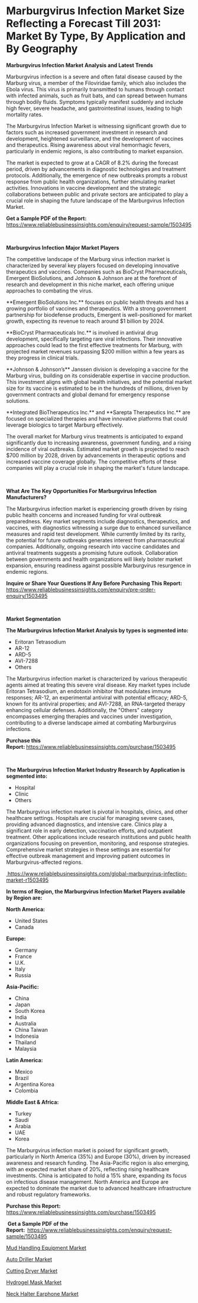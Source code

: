<p><h1>Marburgvirus Infection Market Size Reflecting a Forecast Till 2031: Market By Type, By Application and By Geography</h1></p><p><strong>Marburgvirus Infection Market Analysis and Latest Trends</strong></p>
<p><p>Marburgvirus infection is a severe and often fatal disease caused by the Marburg virus, a member of the Filoviridae family, which also includes the Ebola virus. This virus is primarily transmitted to humans through contact with infected animals, such as fruit bats, and can spread between humans through bodily fluids. Symptoms typically manifest suddenly and include high fever, severe headache, and gastrointestinal issues, leading to high mortality rates.</p><p>The Marburgvirus Infection Market is witnessing significant growth due to factors such as increased government investment in research and development, heightened surveillance, and the development of vaccines and therapeutics. Rising awareness about viral hemorrhagic fevers, particularly in endemic regions, is also contributing to market expansion. </p><p>The market is expected to grow at a CAGR of 8.2% during the forecast period, driven by advancements in diagnostic technologies and treatment protocols. Additionally, the emergence of new outbreaks prompts a robust response from public health organizations, further stimulating market activities. Innovations in vaccine development and the strategic collaborations between public and private sectors are anticipated to play a crucial role in shaping the future landscape of the Marburgvirus Infection Market.</p></p>
<p><strong>Get a Sample PDF of the Report:&nbsp;</strong> <a href="https://www.reliablebusinessinsights.com/enquiry/request-sample/1503495?utm_campaign=1405&utm_medium=2&utm_source=Github&utm_content=ia&utm_term=27092024&utm_id=marburgvirus-infection">https://www.reliablebusinessinsights.com/enquiry/request-sample/1503495</a></p>
<p>&nbsp;</p>
<p><strong>Marburgvirus Infection Major Market Players</strong></p>
<p><p>The competitive landscape of the Marburg virus infection market is characterized by several key players focused on developing innovative therapeutics and vaccines. Companies such as BioCryst Pharmaceuticals, Emergent BioSolutions, and Johnson & Johnson are at the forefront of research and development in this niche market, each offering unique approaches to combating the virus.</p><p>**Emergent BioSolutions Inc.** focuses on public health threats and has a growing portfolio of vaccines and therapeutics. With a strong government partnership for biodefense products, Emergent is well-positioned for market growth, expecting its revenue to reach around $1 billion by 2024.</p><p>**BioCryst Pharmaceuticals Inc.** is involved in antiviral drug development, specifically targeting rare viral infections. Their innovative approaches could lead to the first effective treatments for Marburg, with projected market revenues surpassing $200 million within a few years as they progress in clinical trials.</p><p>**Johnson & Johnson’s** Janssen division is developing a vaccine for the Marburg virus, building on its considerable expertise in vaccine production. This investment aligns with global health initiatives, and the potential market size for its vaccine is estimated to be in the hundreds of millions, driven by government contracts and global demand for emergency response solutions.</p><p>**Integrated BioTherapeutics Inc.** and **Sarepta Therapeutics Inc.** are focused on specialized therapies and have innovative platforms that could leverage biologics to target Marburg effectively.</p><p>The overall market for Marburg virus treatments is anticipated to expand significantly due to increasing awareness, government funding, and a rising incidence of viral outbreaks. Estimated market growth is projected to reach $700 million by 2028, driven by advancements in therapeutic options and increased vaccine coverage globally. The competitive efforts of these companies will play a crucial role in shaping the market's future landscape.</p></p>
<p>&nbsp;</p>
<p><strong>What Are The Key Opportunities For Marburgvirus Infection Manufacturers?</strong></p>
<p><p>The Marburgvirus infection market is experiencing growth driven by rising public health concerns and increased funding for viral outbreak preparedness. Key market segments include diagnostics, therapeutics, and vaccines, with diagnostics witnessing a surge due to enhanced surveillance measures and rapid test development. While currently limited by its rarity, the potential for future outbreaks generates interest from pharmaceutical companies. Additionally, ongoing research into vaccine candidates and antiviral treatments suggests a promising future outlook. Collaboration between governments and health organizations will likely bolster market expansion, ensuring readiness against possible Marburgvirus resurgence in endemic regions.</p></p>
<p><strong>Inquire or Share Your Questions If Any Before Purchasing This Report:</strong> <a href="https://www.reliablebusinessinsights.com/enquiry/pre-order-enquiry/1503495?utm_campaign=1405&utm_medium=2&utm_source=Github&utm_content=ia&utm_term=27092024&utm_id=marburgvirus-infection">https://www.reliablebusinessinsights.com/enquiry/pre-order-enquiry/1503495</a></p>
<p>&nbsp;</p>
<p><strong>Market Segmentation</strong></p>
<p><strong>The Marburgvirus Infection Market Analysis by types is segmented into:</strong></p>
<p><ul><li>Eritoran Tetrasodium</li><li>AR-12</li><li>ARD-5</li><li>AVI-7288</li><li>Others</li></ul></p>
<p><p>The Marburgvirus infection market is characterized by various therapeutic agents aimed at treating this severe viral disease. Key market types include Eritoran Tetrasodium, an endotoxin inhibitor that modulates immune responses; AR-12, an experimental antiviral with potential efficacy; ARD-5, known for its antiviral properties; and AVI-7288, an RNA-targeted therapy enhancing cellular defenses. Additionally, the "Others" category encompasses emerging therapies and vaccines under investigation, contributing to a diverse landscape aimed at combating Marburgvirus infections.</p></p>
<p><strong>Purchase this Report:&nbsp;</strong><a href="https://www.reliablebusinessinsights.com/purchase/1503495?utm_campaign=1405&utm_medium=2&utm_source=Github&utm_content=ia&utm_term=27092024&utm_id=marburgvirus-infection">https://www.reliablebusinessinsights.com/purchase/1503495</a></p>
<p>&nbsp;</p>
<p><strong>The Marburgvirus Infection Market Industry Research by Application is segmented into:</strong></p>
<p><ul><li>Hospital</li><li>Clinic</li><li>Others</li></ul></p>
<p><p>The Marburgvirus infection market is pivotal in hospitals, clinics, and other healthcare settings. Hospitals are crucial for managing severe cases, providing advanced diagnostics, and intensive care. Clinics play a significant role in early detection, vaccination efforts, and outpatient treatment. Other applications include research institutions and public health organizations focusing on prevention, monitoring, and response strategies. Comprehensive market strategies in these settings are essential for effective outbreak management and improving patient outcomes in Marburgvirus-affected regions.</p></p>
<p><a href="https://www.reliablebusinessinsights.com/global-marburgvirus-infection-market-r1503495?utm_campaign=1405&utm_medium=2&utm_source=Github&utm_content=ia&utm_term=27092024&utm_id=marburgvirus-infection">&nbsp;https://www.reliablebusinessinsights.com/global-marburgvirus-infection-market-r1503495</a></p>
<p><strong>In terms of Region, the Marburgvirus Infection Market Players available by Region are:</strong></p>
<p>
    <p> <strong> North America: </strong>
        <ul>
            <li>United States</li>
            <li>Canada</li>
        </ul>
        </p> 
    <p> <strong> Europe: </strong>
        <ul>
            <li>Germany</li>
            <li>France</li>
            <li>U.K.</li>
            <li>Italy</li>
            <li>Russia</li>
        </ul>
        </p> 
    <p> <strong> Asia-Pacific: </strong>
        <ul>
            <li>China</li>
            <li>Japan</li>
            <li>South Korea</li>
            <li>India</li>
            <li>Australia</li>
            <li>China Taiwan</li>
            <li>Indonesia</li>
            <li>Thailand</li>
            <li>Malaysia</li>
        </ul>
        </p> 
    <p> <strong> Latin America: </strong>
        <ul>
            <li>Mexico</li>
            <li>Brazil</li>
            <li>Argentina Korea</li>
            <li>Colombia</li>
        </ul>
        </p> 
    <p> <strong> Middle East & Africa: </strong>
        <ul>
            <li>Turkey</li>
            <li>Saudi</li>
            <li>Arabia</li>
            <li>UAE</li>
            <li>Korea</li>
        </ul>
    </p>
    </p>
<p><p>The Marburgvirus infection market is poised for significant growth, particularly in North America (35%) and Europe (30%), driven by increased awareness and research funding. The Asia-Pacific region is also emerging, with an expected market share of 20%, reflecting rising healthcare investments. China is anticipated to hold a 15% share, expanding its focus on infectious disease management. North America and Europe are expected to dominate the market due to advanced healthcare infrastructure and robust regulatory frameworks.</p></p>
<p><strong>Purchase this Report: </strong><a href="https://www.reliablebusinessinsights.com/purchase/1503495?utm_campaign=1405&utm_medium=2&utm_source=Github&utm_content=ia&utm_term=27092024&utm_id=marburgvirus-infection">https://www.reliablebusinessinsights.com/purchase/1503495</a></p>
<p>&nbsp;<strong>Get a Sample PDF of the Report:&nbsp;&nbsp;</strong><a href="https://www.reliablebusinessinsights.com/enquiry/request-sample/1503495?utm_campaign=1405&utm_medium=2&utm_source=Github&utm_content=ia&utm_term=27092024&utm_id=marburgvirus-infection">https://www.reliablebusinessinsights.com/enquiry/request-sample/1503495</a></p>
<p><strong></strong></p>
<p><p><a href="https://www.linkedin.com/pulse/mud-handling-equipment-market-overview-global-trends-future-n0whc?trackingId=T66oyppoSZiltYnGARaBhg%3D%3D&utm_campaign=1405&utm_medium=2&utm_source=Github&utm_content=ia&utm_term=27092024&utm_id=marburgvirus-infection">Mud Handling Equipment Market</a></p><p><a href="https://www.linkedin.com/pulse/deep-dive-auto-driller-market-itstrends-segmentation-competitive-f5k9c?trackingId=4TXpFx3UT4i3bPhaPebuog%3D%3D&utm_campaign=1405&utm_medium=2&utm_source=Github&utm_content=ia&utm_term=27092024&utm_id=marburgvirus-infection">Auto Driller Market</a></p><p><a href="https://www.linkedin.com/pulse/cutting-dryer-market-outlook-complete-industry-analysis-2dx6c?trackingId=sf3i5bHHScKNZThNgR%2F1Fg%3D%3D&utm_campaign=1405&utm_medium=2&utm_source=Github&utm_content=ia&utm_term=27092024&utm_id=marburgvirus-infection">Cutting Dryer Market</a></p><p><a href="https://issuu.com/reportprime-2/docs/hydrogel-mask-market-size-2030.pptx_b85f13d8128a92?utm_campaign=1405&utm_medium=2&utm_source=Github&utm_content=ia&utm_term=27092024&utm_id=marburgvirus-infection">Hydrogel Mask Market</a></p><p><a href="https://issuu.com/reportprime-2/docs/neck-halter-earphone-market-size-20_fc89b76677e4ee?utm_campaign=1405&utm_medium=2&utm_source=Github&utm_content=ia&utm_term=27092024&utm_id=marburgvirus-infection">Neck Halter Earphone Market</a></p></p>